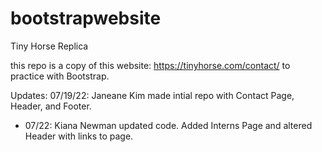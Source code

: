 # bootstrapwebsite
Tiny Horse Replica

this repo is a copy of this website: https://tinyhorse.com/contact/ to practice with Bootstrap.

Updates: 07/19/22: Janeane Kim made intial repo with Contact Page, Header, and Footer.

- 07/22: Kiana Newman updated code. Added Interns Page and altered Header with links to page.
